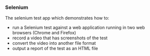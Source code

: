 ### Selenium

The selenium test app which demonstrates how to:

* run a Selenium test against a web application running in two web browsers (Chrome and Firefox) 
* record a video that has screenshots of the test
* convert the video into another file format
* output a report of the test as an HTML file
